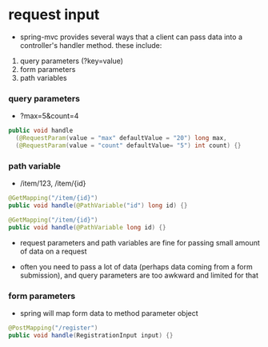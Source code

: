 # request input

- spring-mvc provides several ways that a client can pass data into a
  controller's handler method. these include:

1. query parameters (?key=value)
2. form parameters
3. path variables

### query parameters

- ?max=5&count=4

```java
public void handle
  (@RequestParam(value = "max" defaultValue = "20") long max,
  (@RequestParam(value = "count" defaultValue= "5") int count) {}
```

### path variable

- /item/123, /item/{id}


```java
@GetMapping("/item/{id}")
public void handle(@PathVariable("id") long id) {}

@GetMapping("/item/{id}")
public void handle(@PathVariable long id) {}
```

- request parameters and path variables are fine for passing small amount of data on a request

- often you need to pass a lot of data (perhaps data coming from a form
  submission), and query parameters are too awkward and limited for that

### form parameters

- spring will map form data to method parameter object

```java
@PostMapping("/register")
public void handle(RegistrationInput input) {}
```
